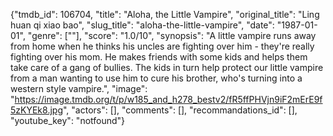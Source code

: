 {"tmdb_id": 106704, "title": "Aloha, the Little Vampire", "original_title": "Ling huan qi xiao bao", "slug_title": "aloha-the-little-vampire", "date": "1987-01-01", "genre": [""], "score": "1.0/10", "synopsis": "A little vampire runs away from home when he thinks his uncles are fighting over him - they're really fighting over his mom.  He makes friends with some kids and helps them take care of a gang of bullies.  The kids in turn help protect our little vampire from a man wanting to use him to cure his brother, who's turning into a western style vampire.", "image": "https://image.tmdb.org/t/p/w185_and_h278_bestv2/fR5ffPHVjn9iF2mErE9f5zKYEk8.jpg", "actors": [], "comments": [], "recommandations_id": [], "youtube_key": "notfound"}